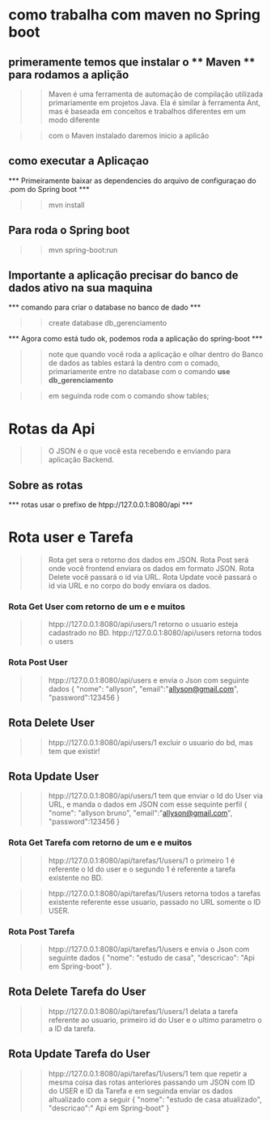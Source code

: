 # como trabalha com maven no Spring boot #

## primeramente temos que instalar o ** Maven ** para rodamos a aplição ##

>> Maven é uma ferramenta de automação de compilação utilizada primariamente em projetos Java. Ela é similar à ferramenta Ant, mas é baseada em conceitos e trabalhos diferentes em um modo diferente

>> com o Maven instalado daremos inicio a aplicão

## como executar a Aplicaçao ##

*** Primeiramente baixar as dependencies do arquivo de configuraçao do .pom do Spring boot ***

>> mvn install

## Para roda o Spring boot ##

>> mvn spring-boot:run

## Importante a aplicação precisar do banco de dados ativo na sua maquina ##

*** comando para criar o database no banco de dado ***

>> create database db_gerenciamento

*** Agora como está tudo ok, podemos roda a aplicação do spring-boot ***

>> note que quando você roda a aplicação e olhar dentro do Banco de dados as tables estará la dentro com o comado, primariamente entre no database com o comando __use db_gerenciamento__

>> em seguinda rode com o comando show tables;

# Rotas da Api #

>> O JSON é o que você esta recebendo e enviando para aplicação Backend.

## Sobre as rotas ##
*** rotas usar o prefixo de htpp://127.0.0.1:8080/api ***

# Rota user e Tarefa #

>> Rota get sera o retorno dos dados em JSON.
>> Rota Post será onde você frontend enviara os dados em formato JSON.
>> Rota Delete você passará o id via URL.
>> Rota Update você passará o id via URL e no corpo do body enviara os dados.

### Rota Get User com retorno de um e e muitos ###

>> htpp://127.0.0.1:8080/api/users/1 retorno o usuario esteja cadastrado no BD.
>> htpp://127.0.0.1:8080/api/users retorna todos o users

### Rota Post User ###
>> htpp://127.0.0.1:8080/api/users e envia o Json com seguinte dados
>> { "nome": "allyson", "email":"allyson@gmail.com", "password":123456 }

## Rota Delete User ### 
>> htpp://127.0.0.1:8080/api/users/1 excluir o usuario do bd, mas tem que existir!


## Rota Update User ### 
>> htpp://127.0.0.1:8080/api/users/1 tem que enviar o Id do User via URL, e manda o dados em JSON com esse sequinte perfil { "nome": "allyson bruno", "email":"allyson@gmail.com", "password":123456 }


### Rota Get Tarefa com retorno de um e e muitos ###

>> htpp://127.0.0.1:8080/api/tarefas/1/users/1 o primeiro 1 é referente o Id do user e o segundo 1 é referente a tarefa existente no BD.

>> htpp://127.0.0.1:8080/api/tarefas/1/users retorna todos a tarefas existente referente esse usuario, passado no URL somente o ID USER.

### Rota Post Tarefa ###
>> htpp://127.0.0.1:8080/api/tarefas/1/users e envia o Json com seguinte dados
>> { "nome": "estudo de casa", "descricao": "Api em Spring-boot" }.

## Rota Delete Tarefa do User ### 
>> htpp://127.0.0.1:8080/api/tarefas/1/users/1 delata a tarefa referente ao usuario, primeiro id do User e o ultimo parametro o a ID da tarefa.


## Rota Update Tarefa do User ### 
>> htpp://127.0.0.1:8080/api/tarefas/1/users/1 tem que repetir a mesma coisa das rotas anteriores passando um JSON com ID do USER e ID da Tarefa e em seguinda enviar os dados altualizado com a seguir { "nome": "estudo de casa atualizado", "descricao":" Api em Spring-boot" }





